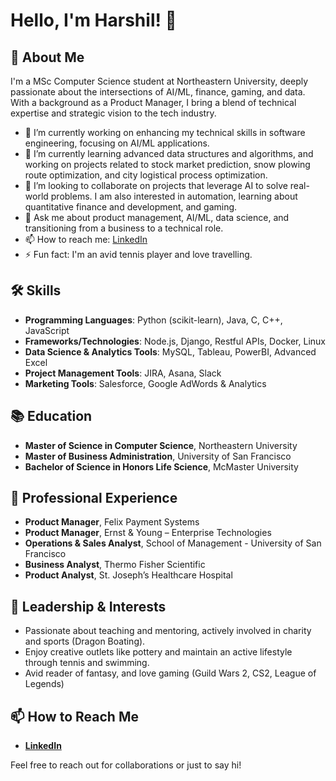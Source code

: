 # Hello, I'm Harshil! 👋

## 🚀 About Me
I'm a MSc Computer Science student at Northeastern University, deeply passionate about the intersections of AI/ML, finance, gaming, and data. With a background as a Product Manager, I bring a blend of technical expertise and strategic vision to the tech industry.

- 🔭 I’m currently working on enhancing my technical skills in software engineering, focusing on AI/ML applications.
- 🌱 I’m currently learning advanced data structures and algorithms, and working on projects related to stock market prediction, snow plowing route optimization, and city logistical process optimization.
- 👯 I’m looking to collaborate on projects that leverage AI to solve real-world problems. I am also interested in automation, learning about quantitative finance and development, and gaming.
- 💬 Ask me about product management, AI/ML, data science, and transitioning from a business to a technical role.
- 📫 How to reach me: [LinkedIn](https://www.linkedin.com/in/harshil-c/)
- ⚡ Fun fact: I'm an avid tennis player and love travelling.

## 🛠 Skills
- **Programming Languages**: Python (scikit-learn), Java, C, C++, JavaScript
- **Frameworks/Technologies**: Node.js, Django, Restful APIs, Docker, Linux
- **Data Science & Analytics Tools**: MySQL, Tableau, PowerBI, Advanced Excel
- **Project Management Tools**: JIRA, Asana, Slack
- **Marketing Tools**: Salesforce, Google AdWords & Analytics

## 📚 Education
- **Master of Science in Computer Science**, Northeastern University
- **Master of Business Administration**, University of San Francisco
- **Bachelor of Science in Honors Life Science**, McMaster University

## 💼 Professional Experience
- **Product Manager**, Felix Payment Systems
- **Product Manager**, Ernst & Young – Enterprise Technologies
- **Operations & Sales Analyst**, School of Management - University of San Francisco
- **Business Analyst**, Thermo Fisher Scientific
- **Product Analyst**, St. Joseph’s Healthcare Hospital

## 🌟 Leadership & Interests
- Passionate about teaching and mentoring, actively involved in charity and sports (Dragon Boating).
- Enjoy creative outlets like pottery and maintain an active lifestyle through tennis and swimming.
- Avid reader of fantasy, and love gaming (Guild Wars 2, CS2, League of Legends)

## 📫 How to Reach Me
- [**LinkedIn**](https://www.linkedin.com/in/harshil-c/)


Feel free to reach out for collaborations or just to say hi!
